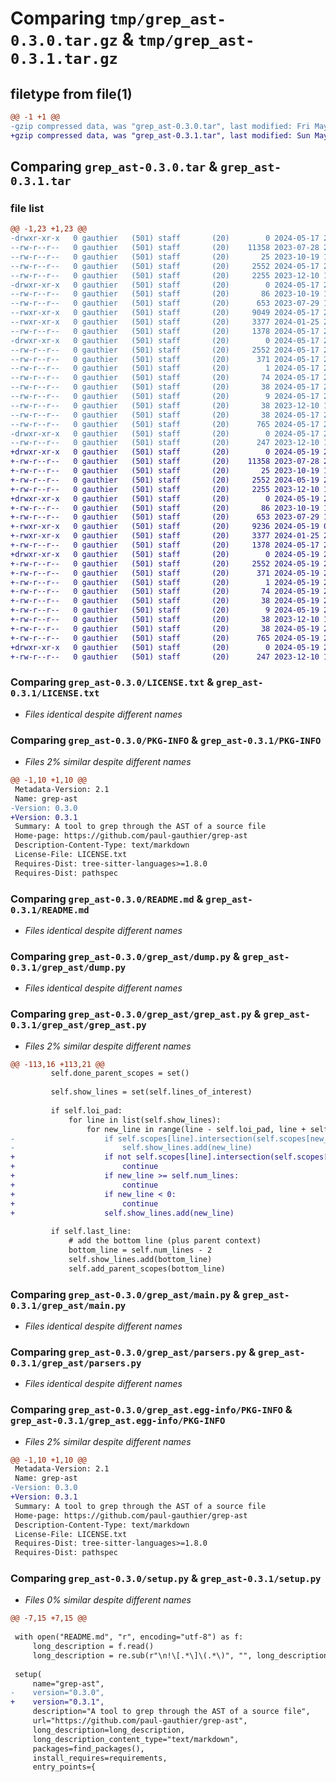 # Comparing `tmp/grep_ast-0.3.0.tar.gz` & `tmp/grep_ast-0.3.1.tar.gz`

## filetype from file(1)

```diff
@@ -1 +1 @@
-gzip compressed data, was "grep_ast-0.3.0.tar", last modified: Fri May 17 21:41:13 2024, max compression
+gzip compressed data, was "grep_ast-0.3.1.tar", last modified: Sun May 19 22:05:28 2024, max compression
```

## Comparing `grep_ast-0.3.0.tar` & `grep_ast-0.3.1.tar`

### file list

```diff
@@ -1,23 +1,23 @@
-drwxr-xr-x   0 gauthier   (501) staff       (20)        0 2024-05-17 21:41:13.083300 grep_ast-0.3.0/
--rw-r--r--   0 gauthier   (501) staff       (20)    11358 2023-07-28 21:17:34.000000 grep_ast-0.3.0/LICENSE.txt
--rw-r--r--   0 gauthier   (501) staff       (20)       25 2023-10-19 17:15:21.000000 grep_ast-0.3.0/MANIFEST.in
--rw-r--r--   0 gauthier   (501) staff       (20)     2552 2024-05-17 21:41:13.082416 grep_ast-0.3.0/PKG-INFO
--rw-r--r--   0 gauthier   (501) staff       (20)     2255 2023-12-10 15:48:41.000000 grep_ast-0.3.0/README.md
-drwxr-xr-x   0 gauthier   (501) staff       (20)        0 2024-05-17 21:41:13.076687 grep_ast-0.3.0/grep_ast/
--rw-r--r--   0 gauthier   (501) staff       (20)       86 2023-10-19 16:59:55.000000 grep_ast-0.3.0/grep_ast/__init__.py
--rw-r--r--   0 gauthier   (501) staff       (20)      653 2023-07-29 19:09:18.000000 grep_ast-0.3.0/grep_ast/dump.py
--rwxr-xr-x   0 gauthier   (501) staff       (20)     9049 2024-05-17 21:18:06.000000 grep_ast-0.3.0/grep_ast/grep_ast.py
--rwxr-xr-x   0 gauthier   (501) staff       (20)     3377 2024-01-25 20:59:41.000000 grep_ast-0.3.0/grep_ast/main.py
--rw-r--r--   0 gauthier   (501) staff       (20)     1378 2024-05-17 21:40:39.000000 grep_ast-0.3.0/grep_ast/parsers.py
-drwxr-xr-x   0 gauthier   (501) staff       (20)        0 2024-05-17 21:41:13.081726 grep_ast-0.3.0/grep_ast.egg-info/
--rw-r--r--   0 gauthier   (501) staff       (20)     2552 2024-05-17 21:41:13.000000 grep_ast-0.3.0/grep_ast.egg-info/PKG-INFO
--rw-r--r--   0 gauthier   (501) staff       (20)      371 2024-05-17 21:41:13.000000 grep_ast-0.3.0/grep_ast.egg-info/SOURCES.txt
--rw-r--r--   0 gauthier   (501) staff       (20)        1 2024-05-17 21:41:13.000000 grep_ast-0.3.0/grep_ast.egg-info/dependency_links.txt
--rw-r--r--   0 gauthier   (501) staff       (20)       74 2024-05-17 21:41:13.000000 grep_ast-0.3.0/grep_ast.egg-info/entry_points.txt
--rw-r--r--   0 gauthier   (501) staff       (20)       38 2024-05-17 21:41:13.000000 grep_ast-0.3.0/grep_ast.egg-info/requires.txt
--rw-r--r--   0 gauthier   (501) staff       (20)        9 2024-05-17 21:41:13.000000 grep_ast-0.3.0/grep_ast.egg-info/top_level.txt
--rw-r--r--   0 gauthier   (501) staff       (20)       38 2023-12-10 15:44:50.000000 grep_ast-0.3.0/requirements.txt
--rw-r--r--   0 gauthier   (501) staff       (20)       38 2024-05-17 21:41:13.083438 grep_ast-0.3.0/setup.cfg
--rw-r--r--   0 gauthier   (501) staff       (20)      765 2024-05-17 21:40:20.000000 grep_ast-0.3.0/setup.py
-drwxr-xr-x   0 gauthier   (501) staff       (20)        0 2024-05-17 21:41:13.080761 grep_ast-0.3.0/tests/
--rw-r--r--   0 gauthier   (501) staff       (20)      247 2023-12-10 15:44:50.000000 grep_ast-0.3.0/tests/test_parsers.py
+drwxr-xr-x   0 gauthier   (501) staff       (20)        0 2024-05-19 22:05:28.407718 grep_ast-0.3.1/
+-rw-r--r--   0 gauthier   (501) staff       (20)    11358 2023-07-28 21:17:34.000000 grep_ast-0.3.1/LICENSE.txt
+-rw-r--r--   0 gauthier   (501) staff       (20)       25 2023-10-19 17:15:21.000000 grep_ast-0.3.1/MANIFEST.in
+-rw-r--r--   0 gauthier   (501) staff       (20)     2552 2024-05-19 22:05:28.407207 grep_ast-0.3.1/PKG-INFO
+-rw-r--r--   0 gauthier   (501) staff       (20)     2255 2023-12-10 15:48:41.000000 grep_ast-0.3.1/README.md
+drwxr-xr-x   0 gauthier   (501) staff       (20)        0 2024-05-19 22:05:28.402908 grep_ast-0.3.1/grep_ast/
+-rw-r--r--   0 gauthier   (501) staff       (20)       86 2023-10-19 16:59:55.000000 grep_ast-0.3.1/grep_ast/__init__.py
+-rw-r--r--   0 gauthier   (501) staff       (20)      653 2023-07-29 19:09:18.000000 grep_ast-0.3.1/grep_ast/dump.py
+-rwxr-xr-x   0 gauthier   (501) staff       (20)     9236 2024-05-19 02:51:37.000000 grep_ast-0.3.1/grep_ast/grep_ast.py
+-rwxr-xr-x   0 gauthier   (501) staff       (20)     3377 2024-01-25 20:59:41.000000 grep_ast-0.3.1/grep_ast/main.py
+-rw-r--r--   0 gauthier   (501) staff       (20)     1378 2024-05-17 21:40:39.000000 grep_ast-0.3.1/grep_ast/parsers.py
+drwxr-xr-x   0 gauthier   (501) staff       (20)        0 2024-05-19 22:05:28.406718 grep_ast-0.3.1/grep_ast.egg-info/
+-rw-r--r--   0 gauthier   (501) staff       (20)     2552 2024-05-19 22:05:28.000000 grep_ast-0.3.1/grep_ast.egg-info/PKG-INFO
+-rw-r--r--   0 gauthier   (501) staff       (20)      371 2024-05-19 22:05:28.000000 grep_ast-0.3.1/grep_ast.egg-info/SOURCES.txt
+-rw-r--r--   0 gauthier   (501) staff       (20)        1 2024-05-19 22:05:28.000000 grep_ast-0.3.1/grep_ast.egg-info/dependency_links.txt
+-rw-r--r--   0 gauthier   (501) staff       (20)       74 2024-05-19 22:05:28.000000 grep_ast-0.3.1/grep_ast.egg-info/entry_points.txt
+-rw-r--r--   0 gauthier   (501) staff       (20)       38 2024-05-19 22:05:28.000000 grep_ast-0.3.1/grep_ast.egg-info/requires.txt
+-rw-r--r--   0 gauthier   (501) staff       (20)        9 2024-05-19 22:05:28.000000 grep_ast-0.3.1/grep_ast.egg-info/top_level.txt
+-rw-r--r--   0 gauthier   (501) staff       (20)       38 2023-12-10 15:44:50.000000 grep_ast-0.3.1/requirements.txt
+-rw-r--r--   0 gauthier   (501) staff       (20)       38 2024-05-19 22:05:28.407813 grep_ast-0.3.1/setup.cfg
+-rw-r--r--   0 gauthier   (501) staff       (20)      765 2024-05-19 22:05:08.000000 grep_ast-0.3.1/setup.py
+drwxr-xr-x   0 gauthier   (501) staff       (20)        0 2024-05-19 22:05:28.405923 grep_ast-0.3.1/tests/
+-rw-r--r--   0 gauthier   (501) staff       (20)      247 2023-12-10 15:44:50.000000 grep_ast-0.3.1/tests/test_parsers.py
```

### Comparing `grep_ast-0.3.0/LICENSE.txt` & `grep_ast-0.3.1/LICENSE.txt`

 * *Files identical despite different names*

### Comparing `grep_ast-0.3.0/PKG-INFO` & `grep_ast-0.3.1/PKG-INFO`

 * *Files 2% similar despite different names*

```diff
@@ -1,10 +1,10 @@
 Metadata-Version: 2.1
 Name: grep-ast
-Version: 0.3.0
+Version: 0.3.1
 Summary: A tool to grep through the AST of a source file
 Home-page: https://github.com/paul-gauthier/grep-ast
 Description-Content-Type: text/markdown
 License-File: LICENSE.txt
 Requires-Dist: tree-sitter-languages>=1.8.0
 Requires-Dist: pathspec
```

### Comparing `grep_ast-0.3.0/README.md` & `grep_ast-0.3.1/README.md`

 * *Files identical despite different names*

### Comparing `grep_ast-0.3.0/grep_ast/dump.py` & `grep_ast-0.3.1/grep_ast/dump.py`

 * *Files identical despite different names*

### Comparing `grep_ast-0.3.0/grep_ast/grep_ast.py` & `grep_ast-0.3.1/grep_ast/grep_ast.py`

 * *Files 2% similar despite different names*

```diff
@@ -113,16 +113,21 @@
         self.done_parent_scopes = set()
 
         self.show_lines = set(self.lines_of_interest)
 
         if self.loi_pad:
             for line in list(self.show_lines):
                 for new_line in range(line - self.loi_pad, line + self.loi_pad + 1):
-                    if self.scopes[line].intersection(self.scopes[new_line]):
-                        self.show_lines.add(new_line)
+                    if not self.scopes[line].intersection(self.scopes[new_line]):
+                        continue
+                    if new_line >= self.num_lines:
+                        continue
+                    if new_line < 0:
+                        continue
+                    self.show_lines.add(new_line)
 
         if self.last_line:
             # add the bottom line (plus parent context)
             bottom_line = self.num_lines - 2
             self.show_lines.add(bottom_line)
             self.add_parent_scopes(bottom_line)
```

### Comparing `grep_ast-0.3.0/grep_ast/main.py` & `grep_ast-0.3.1/grep_ast/main.py`

 * *Files identical despite different names*

### Comparing `grep_ast-0.3.0/grep_ast/parsers.py` & `grep_ast-0.3.1/grep_ast/parsers.py`

 * *Files identical despite different names*

### Comparing `grep_ast-0.3.0/grep_ast.egg-info/PKG-INFO` & `grep_ast-0.3.1/grep_ast.egg-info/PKG-INFO`

 * *Files 2% similar despite different names*

```diff
@@ -1,10 +1,10 @@
 Metadata-Version: 2.1
 Name: grep-ast
-Version: 0.3.0
+Version: 0.3.1
 Summary: A tool to grep through the AST of a source file
 Home-page: https://github.com/paul-gauthier/grep-ast
 Description-Content-Type: text/markdown
 License-File: LICENSE.txt
 Requires-Dist: tree-sitter-languages>=1.8.0
 Requires-Dist: pathspec
```

### Comparing `grep_ast-0.3.0/setup.py` & `grep_ast-0.3.1/setup.py`

 * *Files 0% similar despite different names*

```diff
@@ -7,15 +7,15 @@
 
 with open("README.md", "r", encoding="utf-8") as f:
     long_description = f.read()
     long_description = re.sub(r"\n!\[.*\]\(.*\)", "", long_description)
 
 setup(
     name="grep-ast",
-    version="0.3.0",
+    version="0.3.1",
     description="A tool to grep through the AST of a source file",
     url="https://github.com/paul-gauthier/grep-ast",
     long_description=long_description,
     long_description_content_type="text/markdown",
     packages=find_packages(),
     install_requires=requirements,
     entry_points={
```

